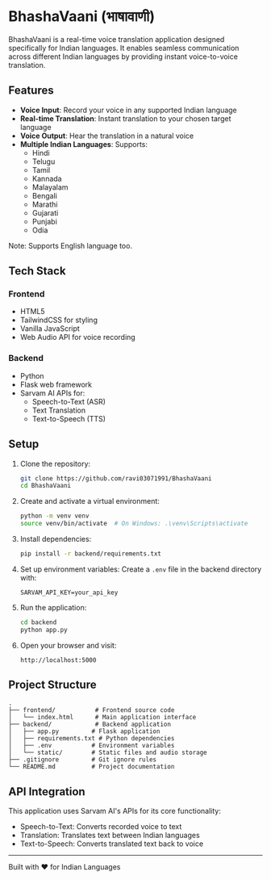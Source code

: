 # BhashaVaani (भाषावाणी)

BhashaVaani is a real-time voice translation application designed specifically for Indian languages. It enables seamless communication across different Indian languages by providing instant voice-to-voice translation.

## Features

- **Voice Input**: Record your voice in any supported Indian language
- **Real-time Translation**: Instant translation to your chosen target language
- **Voice Output**: Hear the translation in a natural voice
- **Multiple Indian Languages**: Supports:
  - Hindi
  - Telugu
  - Tamil
  - Kannada
  - Malayalam
  - Bengali
  - Marathi
  - Gujarati
  - Punjabi
  - Odia

Note: Supports English language too.

## Tech Stack

### Frontend
- HTML5
- TailwindCSS for styling
- Vanilla JavaScript
- Web Audio API for voice recording

### Backend
- Python
- Flask web framework
- Sarvam AI APIs for:
  - Speech-to-Text (ASR)
  - Text Translation
  - Text-to-Speech (TTS)

## Setup

1. Clone the repository:
   ```bash
   git clone https://github.com/ravi03071991/BhashaVaani
   cd BhashaVaani
   ```

2. Create and activate a virtual environment:
   ```bash
   python -m venv venv
   source venv/bin/activate  # On Windows: .\venv\Scripts\activate
   ```

3. Install dependencies:
   ```bash
   pip install -r backend/requirements.txt
   ```

4. Set up environment variables:
   Create a `.env` file in the backend directory with:
   ```env
   SARVAM_API_KEY=your_api_key
   ```

5. Run the application:
   ```bash
   cd backend
   python app.py
   ```

6. Open your browser and visit:
   ```
   http://localhost:5000
   ```

## Project Structure

```
.
├── frontend/           # Frontend source code
│   └── index.html      # Main application interface
├── backend/            # Backend application
│   ├── app.py         # Flask application
│   ├── requirements.txt # Python dependencies
│   ├── .env           # Environment variables
│   └── static/        # Static files and audio storage
├── .gitignore         # Git ignore rules
└── README.md          # Project documentation
```

## API Integration

This application uses Sarvam AI's APIs for its core functionality:
- Speech-to-Text: Converts recorded voice to text
- Translation: Translates text between Indian languages
- Text-to-Speech: Converts translated text back to voice

---

Built with ❤️ for Indian Languages
